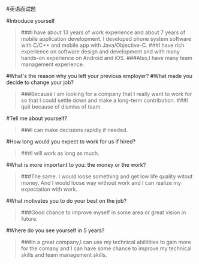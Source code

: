 #英语面试题

#Introduce yourself

> ###I have about 13 years of work experience and about 7 years of mobile application development. I developed phone system software with C/C++ and mobile app with Java/Objective-C.
> ###I have rich experience on software design and development and with many hands-on experience on Android and iOS.
> ###Also,I have many team management experience.

#What's the reason why you left your previous employer?
#What made you decide to change your job?


> ###Because I am looking for a company that I really want to work for so that I could settle down and make a long-term contribution.
###I quit because of dismiss of team.


#Tell me about yourself?

> ###I can make decisions rapidly if needed. 
> 
>
>
#How long would you expect to work for us if hired?

> ###I will work as long as much.
> 

#What is more important to you: the money or the work?

> ###The same. I would loose something and get low life quality witout money. And I would loose way without work and I can realize my expectation with work.
> 

#What motivates you to do your best on the job?

> ###Good chance to improve myself in some area or great vision in future.
>
#Where do you see yourself in 5 years?

> ###In a great company,I can use my technical abilitities to gain more for the comany and I can have some chance to improve my technical skills and team management skills.